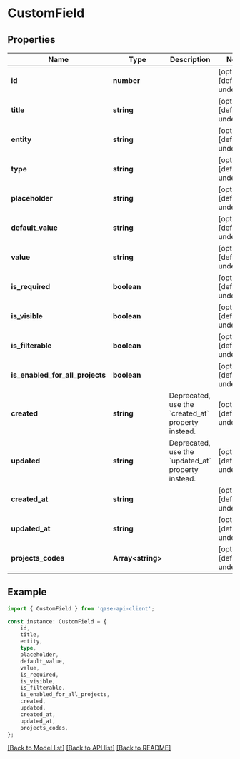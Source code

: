 # CustomField


## Properties

Name | Type | Description | Notes
------------ | ------------- | ------------- | -------------
**id** | **number** |  | [optional] [default to undefined]
**title** | **string** |  | [optional] [default to undefined]
**entity** | **string** |  | [optional] [default to undefined]
**type** | **string** |  | [optional] [default to undefined]
**placeholder** | **string** |  | [optional] [default to undefined]
**default_value** | **string** |  | [optional] [default to undefined]
**value** | **string** |  | [optional] [default to undefined]
**is_required** | **boolean** |  | [optional] [default to undefined]
**is_visible** | **boolean** |  | [optional] [default to undefined]
**is_filterable** | **boolean** |  | [optional] [default to undefined]
**is_enabled_for_all_projects** | **boolean** |  | [optional] [default to undefined]
**created** | **string** | Deprecated, use the &#x60;created_at&#x60; property instead. | [optional] [default to undefined]
**updated** | **string** | Deprecated, use the &#x60;updated_at&#x60; property instead. | [optional] [default to undefined]
**created_at** | **string** |  | [optional] [default to undefined]
**updated_at** | **string** |  | [optional] [default to undefined]
**projects_codes** | **Array&lt;string&gt;** |  | [optional] [default to undefined]

## Example

```typescript
import { CustomField } from 'qase-api-client';

const instance: CustomField = {
    id,
    title,
    entity,
    type,
    placeholder,
    default_value,
    value,
    is_required,
    is_visible,
    is_filterable,
    is_enabled_for_all_projects,
    created,
    updated,
    created_at,
    updated_at,
    projects_codes,
};
```

[[Back to Model list]](../README.md#documentation-for-models) [[Back to API list]](../README.md#documentation-for-api-endpoints) [[Back to README]](../README.md)
